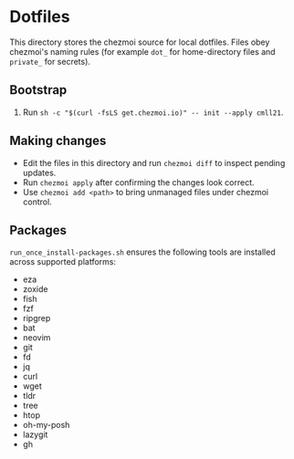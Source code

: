 # Dotfiles

This directory stores the chezmoi source for local dotfiles. Files obey
chezmoi's naming rules (for example `dot_` for home-directory files and
`private_` for secrets).

## Bootstrap

1. Run `sh -c "$(curl -fsLS get.chezmoi.io)" -- init --apply cmll21`.

## Making changes

- Edit the files in this directory and run `chezmoi diff` to inspect pending
  updates.
- Run `chezmoi apply` after confirming the changes look correct.
- Use `chezmoi add <path>` to bring unmanaged files under chezmoi control.

## Packages

`run_once_install-packages.sh` ensures the following tools are installed across
supported platforms:

- eza
- zoxide
- fish
- fzf
- ripgrep
- bat
- neovim
- git
- fd
- jq
- curl
- wget
- tldr
- tree
- htop
- oh-my-posh
- lazygit
- gh
